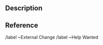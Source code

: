 <!-- 
Kord Discord change template
You may delete all comment blocks before creating this issue or just keep them and write your content below them.
All sections are required.
-->

## Description

<!-- 
An iteration of all fields added/removed/modified and their meanings 
-->

## Reference

<!--
Link to changes on GitHub 
-->


<!-- Quick actions -->
/label ~External Change
/label ~Help Wanted
